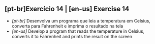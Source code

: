 ## [pt-br]Exercício 14 | [en-us] Exercise 14

* _[pt-br]_ Desenvolva um programa que leia a temperatura em Celsius, converta para Fahrenheit e imprima o resultado na tela
* _[en-us]_ Develop a program that reads the temperature in Celsius, converts it to Fahrenheit and prints the result on the screen